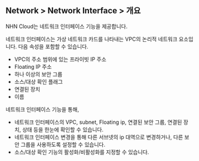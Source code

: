 ## Network > Network Interface > 개요

NHN Cloud는 네트워크 인터페이스 기능을 제공합니다.

네트워크 인터페이스는 가상 네트워크 카드를 나타내는 VPC의 논리적 네트워크 요소입니다.
다음 속성을 포함할 수 있습니다.
* VPC의 주소 범위에 있는 프라이빗 IP 주소
* Floating IP 주소
* 하나 이상의 보안 그룹
* 소스/대상 확인 플래그
* 연결된 장치
* 이름

네트워크 인터페이스 기능을 통해,
* 네트워크 인터페이스의 VPC, subnet, Floating ip, 연결된 보안 그룹, 연결된 장치, 상태 등을 한눈에 확인할 수 있습니다.
* 네트워크 인터페이스 변경을 통해 다른 서브넷의 ip 대역으로 변경하거나, 다른 보안 그룹을 사용하도록 설정할 수 있습니다.
* 소스/대상 확인 기능의 활성화/비활성화를 지정할 수 있습니다.
     
